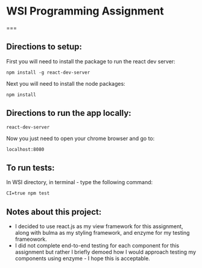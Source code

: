 # WSI Programming Assignment
===
## Directions to setup:
First you will need to install the package to run the react dev server:
```
npm install -g react-dev-server
```
Next you will need to install the node packages:
```
npm install
```

## Directions to run the app locally:
```
react-dev-server
```
Now you just need to open your chrome browser and go to: 
```
localhost:8080
```

## To run tests:

In WSI directory, in terminal - type the following command:
```
CI=true npm test
```

## Notes about this project:
- I decided to use react.js as my view framework for this assignment, along with bulma as my styling framework, and enzyme for my testing frameowork.
- I did not complete end-to-end testing for each component for this assignment but rather I briefly demoed how I would approach testing my components using enzyme - I hope this is acceptable.
